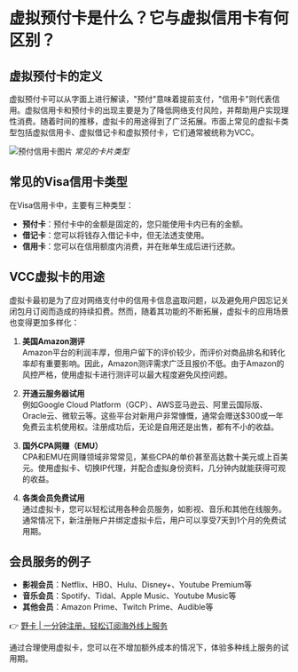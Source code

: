 # 虚拟预付卡是什么？它与虚拟信用卡有何区别？

## 虚拟预付卡的定义

虚拟预付卡可以从字面上进行解读，"预付"意味着提前支付，"信用卡"则代表信用。虚拟信用卡和预付卡的出现主要是为了降低网络支付风险，并帮助用户实现理性消费。随着时间的推移，虚拟卡的用途得到了广泛拓展。市面上常见的虚拟卡类型包括虚拟信用卡、虚拟借记卡和虚拟预付卡，它们通常被统称为VCC。

![预付信用卡图片](https://bbtdd.com/wp-content/uploads/img/3945264695219.webp)
_常见的卡片类型_

## 常见的Visa信用卡类型

在Visa信用卡中，主要有三种类型：

- **预付卡**：预付卡中的金额是固定的，您只能使用卡内已有的金额。
- **借记卡**：您可以将钱存入借记卡中，但无法透支使用。
- **信用卡**：您可以在信用额度内消费，并在账单生成后进行还款。



## VCC虚拟卡的用途

虚拟卡最初是为了应对网络支付中的信用卡信息盗取问题，以及避免用户因忘记关闭包月订阅而造成的持续扣费。然而，随着其功能的不断拓展，虚拟卡的应用场景也变得更加多样化：

1. **美国Amazon测评**  
   Amazon平台的利润丰厚，但用户留下的评价较少，而评价对商品排名和转化率却有重要影响。因此，Amazon测评需求广泛且报价不低。由于Amazon的风控严格，使用虚拟卡进行测评可以最大程度避免风控问题。

2. **开通云服务器试用**  
   例如Google Cloud Platform（GCP）、AWS亚马逊云、阿里云国际版、Oracle云、微软云等。这些平台对新用户非常慷慨，通常会赠送$300或一年免费云主机使用权。注册成功后，无论是自用还是出售，都有不小的收益。

3. **国外CPA网赚（EMU）**  
   CPA和EMU在网赚领域非常常见，某些CPA的单价甚至高达数十美元或上百美元。使用虚拟卡、切换IP代理，并配合虚拟身份资料，几分钟内就能获得可观的收益。

4. **各类会员免费试用**  
   通过虚拟卡，您可以轻松试用各种会员服务，如影视、音乐和其他在线服务。通常情况下，新注册账户并绑定虚拟卡后，用户可以享受7天到1个月的免费试用期。

## 会员服务的例子

- **影视会员**：Netflix、HBO、Hulu、Disney+、Youtube Premium等  
- **音乐会员**：Spotify、Tidal、Apple Music、Youtube Music等  
- **其他会员**：Amazon Prime、Twitch Prime、Audible等

👉 [野卡 | 一分钟注册，轻松订阅海外线上服务](https://bbtdd.com/yeka)

通过合理使用虚拟卡，您可以在不增加额外成本的情况下，体验多种线上服务的试用期。